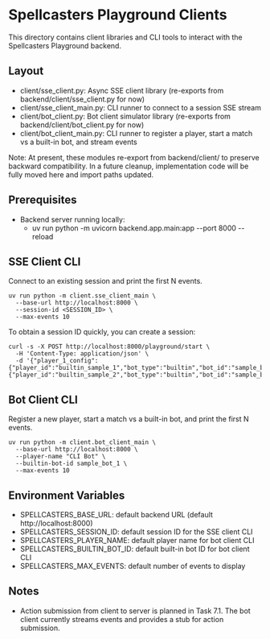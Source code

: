 # Spellcasters Playground Clients

This directory contains client libraries and CLI tools to interact with the Spellcasters Playground backend.

## Layout

- client/sse_client.py: Async SSE client library (re-exports from backend/client/sse_client.py for now)
- client/sse_client_main.py: CLI runner to connect to a session SSE stream
- client/bot_client.py: Bot client simulator library (re-exports from backend/client/bot_client.py for now)
- client/bot_client_main.py: CLI runner to register a player, start a match vs a built-in bot, and stream events

Note: At present, these modules re-export from backend/client/ to preserve backward compatibility. In a future cleanup, implementation code will be fully moved here and import paths updated.

## Prerequisites

- Backend server running locally:
  - uv run python -m uvicorn backend.app.main:app --port 8000 --reload

## SSE Client CLI

Connect to an existing session and print the first N events.

```
uv run python -m client.sse_client_main \
  --base-url http://localhost:8000 \
  --session-id <SESSION_ID> \
  --max-events 10
```

To obtain a session ID quickly, you can create a session:

```
curl -s -X POST http://localhost:8000/playground/start \
  -H 'Content-Type: application/json' \
  -d '{"player_1_config":{"player_id":"builtin_sample_1","bot_type":"builtin","bot_id":"sample_bot_1"},"player_2_config":{"player_id":"builtin_sample_2","bot_type":"builtin","bot_id":"sample_bot_2"}}'
```

## Bot Client CLI

Register a new player, start a match vs a built-in bot, and print the first N events.

```
uv run python -m client.bot_client_main \
  --base-url http://localhost:8000 \
  --player-name "CLI Bot" \
  --builtin-bot-id sample_bot_1 \
  --max-events 10
```

## Environment Variables

- SPELLCASTERS_BASE_URL: default backend URL (default http://localhost:8000)
- SPELLCASTERS_SESSION_ID: default session ID for the SSE client CLI
- SPELLCASTERS_PLAYER_NAME: default player name for bot client CLI
- SPELLCASTERS_BUILTIN_BOT_ID: default built-in bot ID for bot client CLI
- SPELLCASTERS_MAX_EVENTS: default number of events to display

## Notes

- Action submission from client to server is planned in Task 7.1. The bot client currently streams events and provides a stub for action submission.

